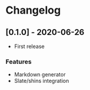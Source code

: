 # Changelog

## [0.1.0] - 2020-06-26
- First release

### Features
- Markdown generator
- Slate/shins integration
